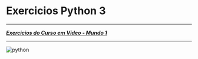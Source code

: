 # Exercicios Python 3
***
 [__*Exercicios do Curso em Vídeo - Mundo 1*__](https://youtube.com/playlist?list=PLHz_AreHm4dlKP6QQCekuIPky1CiwmdI6)
***
![python](https://user-images.githubusercontent.com/65745895/103254025-7c8a6780-4962-11eb-9849-c971515c4838.png)

